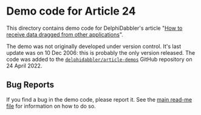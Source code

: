 # Demo code for Article 24

This directory contains demo code for DelphiDabbler's article "[How to receive data dragged from other applications](https://delphidabbler.com/articles/article-24)".

The demo was not originally developed under version control. It's last update was on 10 Dec 2006: this is probably the only version released. The code was added to the [`delphidabbler/article-demos`](https://github.com/delphidabbler/article-demos) GitHub repository on 24 April 2022.

## Bug Reports

If you find a bug in the demo code, please report it. See the [main read-me file](https://github.com/delphidabbler/article-demos/blob/master/README.md#bug-reports) for information on how to do so.
